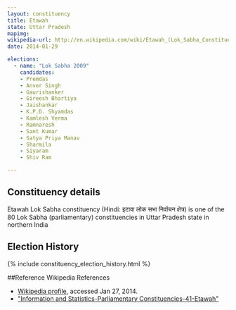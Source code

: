 ```yaml
---
layout: constituency
title: Etawah
state: Uttar Pradesh
mapimg: 
wikipedia-url: http://en.wikipedia.com/wiki/Etawah_(Lok_Sabha_Constituency)
date: 2014-01-29

elections: 
  - name: "Lok Sabha 2009"
    candidates: 
    - Premdas 
    - Anver Singh 
    - Gaurishanker 
    - Gireesh Bhartiya 
    - Jaishankar 
    - K.P.D. Shyamdas 
    - Kamlesh Verma 
    - Ramnaresh 
    - Sant Kumar 
    - Satya Priya Manav 
    - Sharmila 
    - Siyaram 
    - Shiv Ram 

---
```

## Constituency details
Etawah Lok Sabha constituency (Hindi: इटावा लोक सभा निर्वाचन क्षेत्र) is one of the 80 Lok Sabha (parliamentary) constituencies in Uttar Pradesh state in northern India




## Election History
{% include constituency_election_history.html %}

##Reference
Wikipedia References
- [Wikipedia profile]({{page.profile.wikipedia}}), accessed Jan 27, 2014.
- ["Information and Statistics-Parliamentary Constituencies-41-Etawah"][wiki1]

[wiki1]: http://ceouttarpradesh.nic.in/041_PC_Statistics_English.aspx
